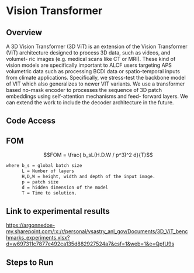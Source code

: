 # Vision Transformer

## Overview 
A 3D Vision Transformer (3D ViT) is an extension of the Vision Transformer
(ViT) architecture designed to process 3D data, such as videos, and volumet-
ric images (e.g. medical scans like CT or MRI). These kind of vision models
are specifically important to ALCF users targeting APS volumetric data such
as processing BCDI data or spatio-temporal inputs from climate applications.
Specifically, we stress-test the backbone model of VIT which also generalizes to
newer VIT variants. We use a transformer based no-mask encoder to processes
the sequence of 3D patch embeddings using self-attention mechanisms and feed-
forward layers. We can extend the work to include the decoder architecture in the future. 

## Code Access

## FOM
 ```math
 FOM = \frac{ b_sL(H.D.W / p^3)^2 d}{T}
```

```bash
where b_s = global batch size
      L = Number of layers
      H,D,W = height, width and depth of the input image. 
      p = patch size
      d = hidden dimension of the model
      T = Time to solution. 
```

## Link to experimental results 
https://argonnedoe-my.sharepoint.com/:x:/r/personal/vsastry_anl_gov/Documents/3D_ViT_benchmarks_experiments.xlsx?d=w697311c7877e492ca135d882927524a7&csf=1&web=1&e=QpfU9s
## Steps to Run



